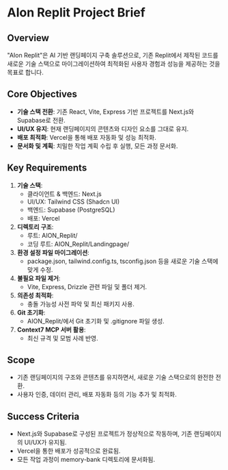 # AIon Replit Project Brief

## Overview
"AIon Replit"은 AI 기반 랜딩페이지 구축 솔루션으로, 기존 Replit에서 제작된 코드를 새로운 기술 스택으로 마이그레이션하여 최적화된 사용자 경험과 성능을 제공하는 것을 목표로 합니다.

## Core Objectives
- **기술 스택 전환**: 기존 React, Vite, Express 기반 프로젝트를 Next.js와 Supabase로 전환.
- **UI/UX 유지**: 현재 랜딩페이지의 콘텐츠와 디자인 요소를 그대로 유지.
- **배포 최적화**: Vercel을 통해 배포 자동화 및 성능 최적화.
- **문서화 및 계획**: 치밀한 작업 계획 수립 후 실행, 모든 과정 문서화.

## Key Requirements
1. **기술 스택**:
   - 클라이언트 & 백엔드: Next.js
   - UI/UX: Tailwind CSS (Shadcn UI)
   - 백엔드: Supabase (PostgreSQL)
   - 배포: Vercel
2. **디렉토리 구조**:
   - 루트: AION_Replit/
   - 코딩 루트: AION_Replit/Landingpage/
3. **환경 설정 파일 마이그레이션**:
   - package.json, tailwind.config.ts, tsconfig.json 등을 새로운 기술 스택에 맞게 수정.
4. **불필요 파일 제거**:
   - Vite, Express, Drizzle 관련 파일 및 폴더 제거.
5. **의존성 최적화**:
   - 충돌 가능성 사전 파악 및 최신 패키지 사용.
6. **Git 초기화**:
   - AION_Replit/에서 Git 초기화 및 .gitignore 파일 생성.
7. **Context7 MCP 서버 활용**:
   - 최신 규격 및 모범 사례 반영.

## Scope
- 기존 랜딩페이지의 구조와 콘텐츠를 유지하면서, 새로운 기술 스택으로의 완전한 전환.
- 사용자 인증, 데이터 관리, 배포 자동화 등의 기능 추가 및 최적화.

## Success Criteria
- Next.js와 Supabase로 구성된 프로젝트가 정상적으로 작동하며, 기존 랜딩페이지의 UI/UX가 유지됨.
- Vercel을 통한 배포가 성공적으로 완료됨.
- 모든 작업 과정이 memory-bank 디렉토리에 문서화됨.
